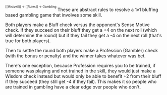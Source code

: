 <sup><sup>[[Mistveil]] → [[Rules]] → Gambling</sup></sup>
These are abstract rules to resolve a 1v1 bluffing based gambling game that involves some skill.

Both players make a Bluff check versus the opponent's Sense Motive check. If they succeed on their bluff they get a +4 on the next roll (which will determine the round) but if they fail they get a -4 on the next roll (that's true for both players).

Then to settle the round both players make a Profession (Gambler) check (with the bonus or penalty) and the winner takes whatever was bet.

There's one exception, because Profession requires you to be trained, if someone was playing and not trained in the skill, they would just make a Wisdom check instead but would only be able to benefit +2 from their bluff if they succeed (they still get -4 if they fail). This makes it so people who are trained in gambling have a clear edge over people who don't.